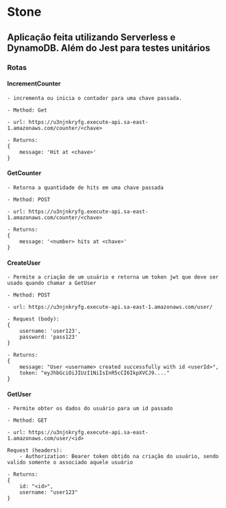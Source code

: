 # Stone

## Aplicação feita utilizando Serverless e DynamoDB. Além do Jest para testes unitários

### Rotas

#### IncrementCounter

    - incrementa ou inicia o contador para uma chave passada.
    
    - Method: Get
    
    - url: https://u3njnkryfg.execute-api.sa-east-1.amazonaws.com/counter/<chave>
    
    - Returns: 
    {
        message: 'Hit at <chave>'
    }

#### GetCounter

    - Retorna a quantidade de hits em uma chave passada
    
    - Method: POST
    
    - url: https://u3njnkryfg.execute-api.sa-east-1.amazonaws.com/counter/<chave>
    
    - Returns: 
    {
        message: '<number> hits at <chave>'
    }

#### CreateUser

    - Permite a criação de um usuário e retorna um token jwt que deve ser usado quando chamar a GetUser
    
    - Method: POST
    
    - url: https://u3njnkryfg.execute-api.sa-east-1.amazonaws.com/user/
    
    - Request (body):
    {
        username: 'user123',
        password: 'pass123'
    }

    - Returns: 
    {
        message: "User <username> created successfully with id <userId>",
        token: "eyJhbGciOiJIUzI1NiIsInR5cCI6IkpXVCJ9...."
    }

#### GetUser

    - Permite obter os dados do usuário para um id passado
    
    - Method: GET
    
    - url: https://u3njnkryfg.execute-api.sa-east-1.amazonaws.com/user/<id>
    
    Request (headers):
        - Authorization: Bearer token obtido na criação do usuário, sendo valido somente o associado aquele usuário
 
    - Returns: 
    {
        id: "<id>",
        username: "user123"
    }

